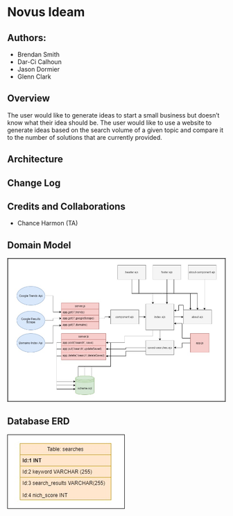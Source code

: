 # Novus Ideam

## Authors:
- Brendan Smith
- Dar-Ci Calhoun
- Jason Dormier
- Glenn Clark

## Overview
The user would like to generate ideas to start a small business but doesn’t know what their idea should be. The user would like to use a website to generate ideas based on the search volume of a given topic and compare it to the number of solutions that are currently provided. 

## Architecture
<!-- TODO -->
## Change Log
<!-- TODO -->
## Credits and Collaborations
- Chance Harmon (TA)
## Domain Model
![Domain Model](public/assets/NoIdeamDomainModel.png)
## Database ERD
![DB-ERD](public/assets/db.jpg)